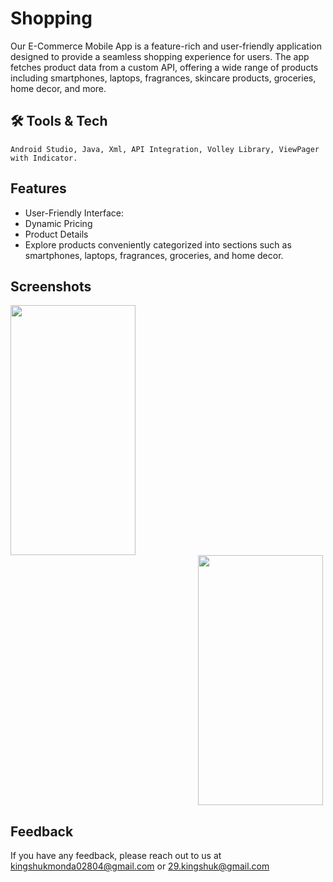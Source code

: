 
# Shopping 

Our E-Commerce Mobile App is a feature-rich and user-friendly application designed to provide a seamless shopping experience for users. The app fetches product data from a custom API, offering a wide range of products including smartphones, laptops, fragrances, skincare products, groceries, home decor, and more.


## 🛠 Tools & Tech
```
Android Studio, Java, Xml, API Integration, Volley Library, ViewPager with Indicator.
```

## Features
- User-Friendly Interface: 
- Dynamic Pricing
- Product Details
-  Explore products conveniently categorized into sections such as smartphones, laptops, fragrances, groceries, and home decor.


## Screenshots

<html>

<img style="margin-right: 100px " src="https://github.com/kingshukmondal/WhatsAppClone/assets/68275823/884dc41c-5af7-43ba-9137-5183c47e4459.jpg" data-canonical-src="https://gyazo.com/eb5c5741b6a9a16c692170a41a49c858.png" width="200" height="400" />
<img style=" padding-left: 300px" src="https://github.com/kingshukmondal/WhatsAppClone/assets/68275823/33b8993d-128c-4655-b9b3-e61403acd009.jpg" data-canonical-
src="https://gyazo.com/eb5c5741b6a9a16c692170a41a49c858.png" width="200" height="400" />

</html>


## Feedback

If you have any feedback, please reach out to us at kingshukmonda02804@gmail.com or 29.kingshuk@gmail.com
